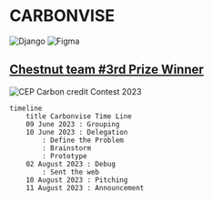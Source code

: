 # CARBONVISE
![Django](https://img.shields.io/badge/django-%23092E20.svg?style=for-the-badge&logo=django&logoColor=white)
![Figma](https://img.shields.io/badge/figma-%23F24E1E.svg?style=for-the-badge&logo=figma&logoColor=white)

## [Chestnut team #3rd Prize Winner](https://cep.or.th/carbonapp-01)

![CEP Carbon credit Contest 2023](https://sp-ao.shortpixel.ai/client/to_webp,q_glossy,ret_img,w_1200,h_674/https://re-fti.org/wp-content/uploads/2023/08/IMG_8902.webp)

```mermaid
timeline
    title Carbonvise Time Line
    09 June 2023 : Grouping
    10 June 2023 : Delegation
        : Define the Problem
        : Brainstorm
        : Prototype
    02 August 2023 : Debug
        : Sent the web
    10 August 2023 : Pitching
    11 August 2023 : Announcement
```
